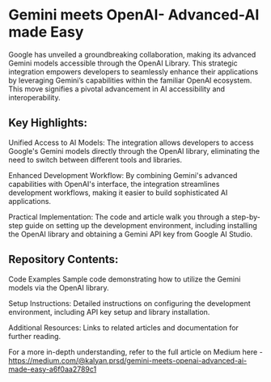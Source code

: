 # Gemini meets OpenAI- Advanced-AI made Easy

Google has unveiled a groundbreaking collaboration, making its advanced Gemini models accessible through the OpenAI Library. This strategic integration empowers developers to seamlessly enhance their applications by leveraging Gemini’s capabilities within the familiar OpenAI ecosystem. This move signifies a pivotal advancement in AI accessibility and interoperability.


## Key Highlights:

Unified Access to AI Models: The integration allows developers to access Google's Gemini models directly through the OpenAI library, eliminating the need to switch between different tools and libraries.

Enhanced Development Workflow: By combining Gemini's advanced capabilities with OpenAI's interface, the integration streamlines development workflows, making it easier to build sophisticated AI applications.

Practical Implementation: The code and article walk you through a step-by-step guide on setting up the development environment, including installing the OpenAI library and obtaining a Gemini API key from Google AI Studio.

## Repository Contents:

Code Examples Sample code demonstrating how to utilize the Gemini models via the OpenAI library.

Setup Instructions: Detailed instructions on configuring the development environment, including API key setup and library installation.

Additional Resources: Links to related articles and documentation for further reading.

For a more in-depth understanding, refer to the full article on Medium here - https://medium.com/@kalyan.prsd/gemini-meets-openai-advanced-ai-made-easy-a6f0aa2789c1

